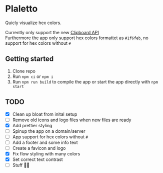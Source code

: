 # Plaletto

Quicly visualize hex colors.

Currently only support the new [Clipboard API](https://developer.mozilla.org/en-US/docs/Web/API/Clipboard_API)  
Furthermore the app only support hex colors formattet as `#1f6feb`, no support for hex colors without `#` 

## Getting started

1. Clone repo
2. Run `npm ci` or `npm i`
3. Run `npm run build` to compile the app or start the app directly with `npm start`

## TODO

- [X] Clean up bloat from inital setup
- [ ] Remove old icons and logo files when new files are ready
- [X] Add prettier styling
- [ ] Spinup the app on a domain/server
- [ ] App support for hex colors without `#`
- [ ] Add a footer and some info text
- [ ] Create a favicon and logo
- [X] Fix flow styling with many colors
- [X] Set correct text contrast
- [ ] Stuff 🤷‍♂️
